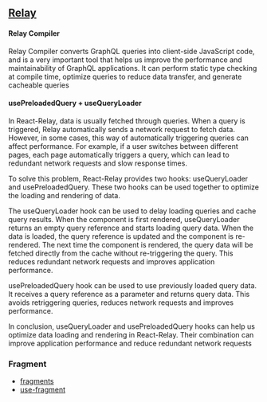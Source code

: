 

## [Relay](https://github.com/facebook/relay/blob/main/website/docs/home.md)

#### Relay Compiler

Relay Compiler converts GraphQL queries into client-side JavaScript code, and is a very important tool that helps us improve the performance and maintainability of GraphQL applications. It can perform static type checking at compile time, optimize queries to reduce data transfer, and generate cacheable queries

#### usePreloadedQuery + useQueryLoader

In React-Relay, data is usually fetched through queries. When a query is triggered, Relay automatically sends a network request to fetch data. However, in some cases, this way of automatically triggering queries can affect performance. For example, if a user switches between different pages, each page automatically triggers a query, which can lead to redundant network requests and slow response times.

To solve this problem, React-Relay provides two hooks: useQueryLoader and usePreloadedQuery. These two hooks can be used together to optimize the loading and rendering of data.

The useQueryLoader hook can be used to delay loading queries and cache query results. When the component is first rendered, useQueryLoader returns an empty query reference and starts loading query data. When the data is loaded, the query reference is updated and the component is re-rendered. The next time the component is rendered, the query data will be fetched directly from the cache without re-triggering the query. This reduces redundant network requests and improves application performance.

usePreloadedQuery hook can be used to use previously loaded query data. It receives a query reference as a parameter and returns query data. This avoids retriggering queries, reduces network requests and improves performance.

In conclusion, useQueryLoader and usePreloadedQuery hooks can help us optimize data loading and rendering in React-Relay. Their combination can improve application performance and reduce redundant network requests


### Fragment
- [fragments](https://github.com/facebook/relay/blob/main/website/docs/tutorial/fragments-1.md)
- [use-fragment](https://github.com/facebook/relay/blob/main/website/docs/api-reference/hooks/use-fragment.md)
  